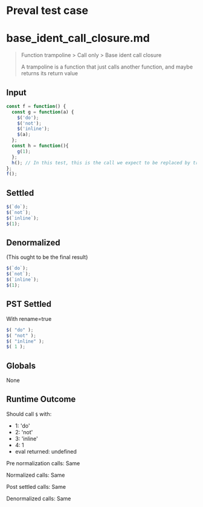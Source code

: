 # Preval test case

# base_ident_call_closure.md

> Function trampoline > Call only > Base ident call closure
>
> A trampoline is a function that just calls another function, and maybe returns its return value

## Input

`````js filename=intro
const f = function() {
  const g = function(a) {
    $('do');
    $('not');
    $('inline');
    $(a);
  };
  const h = function(){
    g(1);
  };
  h(); // In this test, this is the call we expect to be replaced by trampoline inlining...
};
f();
`````


## Settled


`````js filename=intro
$(`do`);
$(`not`);
$(`inline`);
$(1);
`````


## Denormalized
(This ought to be the final result)

`````js filename=intro
$(`do`);
$(`not`);
$(`inline`);
$(1);
`````


## PST Settled
With rename=true

`````js filename=intro
$( "do" );
$( "not" );
$( "inline" );
$( 1 );
`````


## Globals


None


## Runtime Outcome


Should call `$` with:
 - 1: 'do'
 - 2: 'not'
 - 3: 'inline'
 - 4: 1
 - eval returned: undefined

Pre normalization calls: Same

Normalized calls: Same

Post settled calls: Same

Denormalized calls: Same
